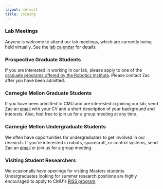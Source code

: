 ```yaml
---
layout: default
title: Joining
---
```


### Lab Meetings
Anyone is welcome to attend our lab meetings, which are currently being held virtually. See the [lab calendar](http://roboticexplorationlab.org/calendar.html) for details.

### Prospective Graduate Students
If you are interested in working in our lab, please apply to one of the [graduate programs offered by the Robotics Institute](https://www.ri.cmu.edu/ri-education/). Please contact Zac after you have been admitted.

### Carnegie Mellon Graduate Students
If you have been admitted to CMU and are interested in joining our lab, send Zac an [email](mailto:zacm@cmu.edu) with your CV and a short description of your background and interests. Also, feel free to join us for a group meeting at any time.

### Carnegie Mellon Undergraduate Students
We often have opportunities for undergraduates to get involved in our research. If you're interested in robots, spacecraft, or control systems, send Zac an [email](mailto:zacm@cmu.edu) or join us for a group meeting.

### Visiting Student Researchers
We ocasionally have openings for visiting Masters students. Undergraduates looking for summer research positions are highly encouraged to apply to CMU's [RISS program](https://riss.ri.cmu.edu/)
